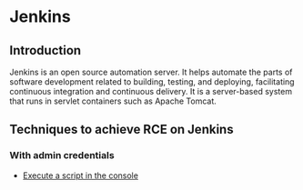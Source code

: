 # Jenkins

## Introduction

Jenkins is an open source automation server. It helps automate the parts of software development related to building, testing, and deploying, facilitating continuous integration and continuous delivery. It is a server-based system that runs in servlet containers such as Apache Tomcat.

## Techniques to achieve RCE on Jenkins

### With admin credentials

 - [Execute a script in the console](techniques/Execute-a-script-in-the-console/README.md)



